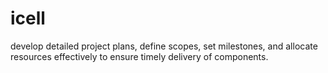 # icell
develop detailed project plans, define scopes, set milestones, and allocate resources effectively to ensure timely delivery of components.
